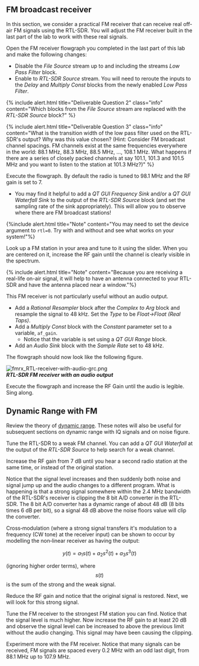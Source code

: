
## FM broadcast receiver

In this section, we consider a practical FM receiver that can receive real off-air FM signals using the RTL-SDR. You will adjust the FM receiver built in the last part of the lab to work with these real signals.

Open the FM receiver flowgraph you completed in the last part of this lab and make the following changes:

- Disable the *File Source* stream up to and including the streams *Low Pass Filter* block.
- Enable to *RTL-SDR Source* stream. You will need to reroute the inputs to the *Delay* and *Multiply Const* blocks from the newly enabled *Low Pass Filter*.

{% include alert.html title="Deliverable Question 2" class="info" content="Which blocks from the *File Source* stream are replaced with the *RTL-SDR Source* block?" %}

{% include alert.html title="Deliverable Question 3" class="info" content="What is the transition width of the low pass filter used on the RTL-SDR's output? Why was this value chosen? (Hint: Consider FM broadcast channel spacings. FM channels exist at the same frequencies everywhere in the world: 88.1 MHz, 88.3 MHz, 88.5 MHz, ..., 108.1 MHz. What happens if there are a series of closely packed channels at say 101.1, 101.3 and 101.5 MHz and you want to listen to the station at 101.3 MHz?)" %}

Execute the flowgraph. By default the radio is tuned to 98.1 MHz and the RF gain is set to 7.

- You may find it helpful to add a *QT GUI Frequency Sink* and/or a *QT GUI Waterfall Sink* to the output of the *RTL-SDR Source* block (and set the sampling rate of the sink appropriately). This will allow you to observe where there are FM broadcast stations!

{%include alert.html title="Note" content="You may need to set the device argument to `rtl=0`. Try with and without and see what works on your system!"%}

Look up a FM station in your area and tune to it using the slider. When you are centered on it, increase the RF gain until the channel is clearly visible in the spectrum.

{% include alert.html title="Note" content="Because you are receiving a real-life on-air signal, it will help to have an antenna connected to your RTL-SDR and have the antenna placed near a window."%}

This FM receiver is not particularly useful without an audio output.

- Add a *Rational Resampler* block after the *Complex to Arg* block and resample the signal to 48 kHz. Set the *Type* to be *Float->Float (Real Taps)*.
- Add a *Multiply Const* block with the *Constant* parameter set to a variable, `af_gain`.
  - Notice that the variable is set using a *QT GUI Range* block.
- Add an *Audio Sink* block with the *Sample Rate* set to 48 kHz.

The flowgraph should now look like the following figure.

  ![fmrx_RTL-receiver-with-audio-grc.png]({{site.baseurl}}/_ece350/lab3/figures/fmrx_RTL-receiver-with-audio-grc.png)<br>
  __*RTL-SDR FM receiver with an audio output*__

Execute the flowgraph and increase the RF Gain until the audio is legible. Sing along.

## Dynamic Range with FM

Review the theory of [dynamic range]({{site.baseurl}}/_ece350/lab3/data/DynamicRange.pdf). These notes will also be useful for subsequent sections on dynamic range with IQ signals and on noise figure.

Tune the RTL-SDR to a weak FM channel. You can add a *QT GUI Waterfall* at the output of the *RTL-SDR Source* to help search for a weak channel.

Increase the RF gain from 7 dB until you hear a second radio station at the same time, or instead of the original station.

Notice that the signal level increases and then suddenly both noise and signal jump up and the audio changes to a different program. What is happening is that a strong signal somewhere within the 2.4 MHz bandwidth of the RTL-SDR's receiver is clipping the 8 bit A/D converter in the RTL-SDR. The 8 bit A/D converter has a dynamic range of about 48 dB (8 bits times 6 dB per bit), so a signal 48 dB above the noise floors value will clip the converter.

Cross‐modulation (where a strong signal transfers it's modulation to a frequency (CW tone) at the receiver input) can be shown to occur by modelling the non‐linear receiver as having the output:

$$ y(t) = a_1 s(t) + a_2 s^2 (t) + a_3 s^3 (t) $$

(ignoring higher order terms), where $$ s(t) $$ is the sum of the strong and the weak signal.

Reduce the RF gain and notice that the original signal is restored. Next, we will look for this strong signal.

Tune the FM receiver to the strongest FM station you can find. Notice that the signal level is much higher. Now increase the RF gain to at least 20 dB and observe the signal level can be increased to above the previous limit without the audio changing. This signal may have been causing the clipping.

Experiment more with the FM receiver. Notice that many signals can be received, FM signals are spaced every 0.2 MHz with an odd last digit, from 88.1 MHz up to 107.9 MHz.
